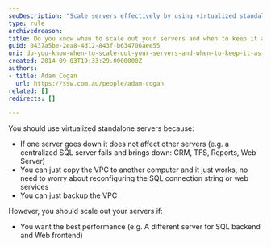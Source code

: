 ```yaml
---
seoDescription: "Scale servers effectively by using virtualized standalone servers for isolated performance and easy backup, or scale out for optimized processing and separate functionality."
type: rule
archivedreason: 
title: Do you know when to scale out your servers and when to keep it as a standalone server?
guid: 0437a5be-2ea8-4d12-843f-b634706aee55
uri: do-you-know-when-to-scale-out-your-servers-and-when-to-keep-it-as-a-standalone-server
created: 2014-09-03T19:33:29.0000000Z
authors:
- title: Adam Cogan
  url: https://ssw.com.au/people/adam-cogan
related: []
redirects: []

---
```


You should use virtualized standalone servers because:

* If one server goes down it does not affect other servers (e.g. a centralized SQL server fails and brings down: CRM, TFS, Reports, Web Server)
* You can just copy the VPC to another computer and it just works, no need to worry about reconfiguring the SQL connection string or web services
* You can just backup the VPC


However, you should scale out your servers if:

* You want the best performance (e.g. A different server for SQL backend and Web frontend)


<!--endintro-->
